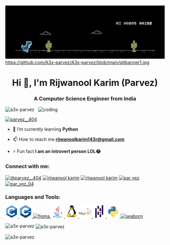![logo](https://github.com/A3x-parvez/A3x-parvez/blob/main/gitbanner2.jpg)
https://github.com/A3x-parvez/A3x-parvez/blob/main/gitbanner1.jpg
<h1 align="center">Hi 👋, I'm Rijwanool Karim (Parvez)</h1>
<h3 align="center">A Computer Science Engineer from India</h3>

<img align="right" alt="coding" width="400" src="https://steamuserimages-a.akamaihd.net/ugc/854976916434675605/0A7FF9FDC45305AB9F1B4F51DCAC315274B28F96/?imw=5000&imh=5000&ima=fit&impolicy=Letterbox&imcolor=%23000000&letterbox=false">


<p align="left"> <img src="https://komarev.com/ghpvc/?username=a3x-parvez&label=Profile%20views&color=0e75b6&style=flat" alt="a3x-parvez" /> </p>

<p align="left"> <a href="https://twitter.com/@parvez__404" target="blank"><img src="https://img.shields.io/twitter/follow/parvez__404?logo=twitter&style=for-the-badge" alt="parvez__404" /></a> </p>

- 🌱 I’m currently learning **Python**

- 📫 How to reach me **rijwanoolkarim143r@gmail.com**

- ⚡ Fun fact **I am an introvert person LOL😂**

<h3 align="left">Connect with me:</h3>
<p align="left">
<a href="https://twitter.com/@parvez__404" target="blank"><img align="center" src="https://raw.githubusercontent.com/rahuldkjain/github-profile-readme-generator/master/src/images/icons/Social/twitter.svg" alt="@parvez__404" height="30" width="40" /></a>
<a href="https://www.linkedin.com/in/rijwanool-karim-89b6b5255/" target="blank"><img align="center" src="https://raw.githubusercontent.com/rahuldkjain/github-profile-readme-generator/master/src/images/icons/Social/linked-in-alt.svg" alt="rijwanool karim" height="30" width="40" /></a>
<a href="https://stackoverflow.com/users/26464518/rijwanool-karim" target="blank"><img align="center" src="https://raw.githubusercontent.com/rahuldkjain/github-profile-readme-generator/master/src/images/icons/Social/stack-overflow.svg" alt="rijwanool karim" height="30" width="40" /></a>
<a href="https://facebook.com/rijwanool.karim" target="blank"><img align="center" src="https://raw.githubusercontent.com/rahuldkjain/github-profile-readme-generator/master/src/images/icons/Social/facebook.svg" alt="par vez" height="30" width="40" /></a>
<a href="https://instagram.com/par_vez_04" target="blank"><img align="center" src="https://raw.githubusercontent.com/rahuldkjain/github-profile-readme-generator/master/src/images/icons/Social/instagram.svg" alt="par_vez_04" height="30" width="40" /></a>
</p>

<h3 align="left">Languages and Tools:</h3>
<p align="left"> <a href="https://www.cprogramming.com/" target="_blank" rel="noreferrer"> <img src="https://raw.githubusercontent.com/devicons/devicon/master/icons/c/c-original.svg" alt="c" width="40" height="40"/> </a> <a href="https://www.w3schools.com/cpp/" target="_blank" rel="noreferrer"> <img src="https://raw.githubusercontent.com/devicons/devicon/master/icons/cplusplus/cplusplus-original.svg" alt="cplusplus" width="40" height="40"/> </a> <a href="https://www.figma.com/" target="_blank" rel="noreferrer"> <img src="https://www.vectorlogo.zone/logos/figma/figma-icon.svg" alt="figma" width="40" height="40"/> </a> <a href="https://www.java.com" target="_blank" rel="noreferrer"> <img src="https://raw.githubusercontent.com/devicons/devicon/master/icons/java/java-original.svg" alt="java" width="40" height="40"/> </a> <a href="https://www.linux.org/" target="_blank" rel="noreferrer"> <img src="https://raw.githubusercontent.com/devicons/devicon/master/icons/linux/linux-original.svg" alt="linux" width="40" height="40"/> </a> <a href="https://www.mysql.com/" target="_blank" rel="noreferrer"> <img src="https://raw.githubusercontent.com/devicons/devicon/master/icons/mysql/mysql-original-wordmark.svg" alt="mysql" width="40" height="40"/> </a> <a href="https://pandas.pydata.org/" target="_blank" rel="noreferrer"> <img src="https://raw.githubusercontent.com/devicons/devicon/2ae2a900d2f041da66e950e4d48052658d850630/icons/pandas/pandas-original.svg" alt="pandas" width="40" height="40"/> </a> <a href="https://www.python.org" target="_blank" rel="noreferrer"> <img src="https://raw.githubusercontent.com/devicons/devicon/master/icons/python/python-original.svg" alt="python" width="40" height="40"/> </a> <a href="https://seaborn.pydata.org/" target="_blank" rel="noreferrer"> <img src="https://seaborn.pydata.org/_images/logo-mark-lightbg.svg" alt="seaborn" width="40" height="40"/> </a> </p>

<p><img align="left" src="https://github-readme-stats.vercel.app/api/top-langs?username=a3x-parvez&show_icons=true&locale=en&layout=compact" alt="a3x-parvez" /></p>

<p>&nbsp;<img align="center" src="https://github-readme-stats.vercel.app/api?username=a3x-parvez&show_icons=true&locale=en" alt="a3x-parvez" /></p>

<p><img align="center" src="https://github-readme-streak-stats.herokuapp.com/?user=a3x-parvez&" alt="a3x-parvez" /></p>
